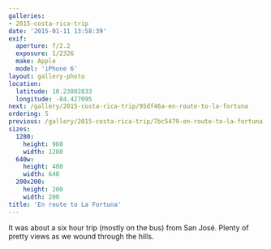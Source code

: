 ```yaml
---
galleries:
- 2015-costa-rica-trip
date: '2015-01-11 13:58:39'
exif:
  aperture: f/2.2
  exposure: 1/2326
  make: Apple
  model: 'iPhone 6'
layout: gallery-photo
location:
  latitude: 10.23802833
  longitude: -84.427095
next: /gallery/2015-costa-rica-trip/95df46a-en-route-to-la-fortuna
ordering: 5
previous: /gallery/2015-costa-rica-trip/7bc5479-en-route-to-la-fortuna
sizes:
  1280:
    height: 960
    width: 1280
  640w:
    height: 480
    width: 640
  200x200:
    height: 200
    width: 200
title: 'En route to La Fortuna'
---
```


It was about a six hour trip (mostly on the bus) from San José. Plenty of pretty views as we wound through the hills.
